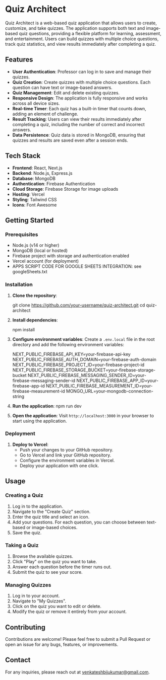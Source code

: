 # Quiz Architect

Quiz Architect is a web-based quiz application that allows users to create, customize, and take quizzes. The application supports both text and image-based quiz questions, providing a flexible platform for learning, assessment, and entertainment. Users can build quizzes with multiple choice questions, track quiz statistics, and view results immediately after completing a quiz.

## Features


- **User Authentication**: Professor can log in to save and manage their quizzes.
- **Quiz Creation**: Create quizzes with multiple choice questions. Each question can have text or image-based answers.
- **Quiz Management**: Edit and delete existing quizzes.
- **Responsive Design**: The application is fully responsive and works across all device sizes.
- **Real-time Timer**: Each quiz has a built-in timer that counts down, adding an element of challenge.
- **Result Tracking**: Users can view their results immediately after completing a quiz, including the number of correct and incorrect answers.
- **Data Persistence**: Quiz data is stored in MongoDB, ensuring that quizzes and results are saved even after a session ends.

## Tech Stack

- **Frontend**: React, Next.js
- **Backend**: Node.js, Express.js
- **Database**: MongoDB
- **Authentication**: Firebase Authentication
- **Cloud Storage**: Firebase Storage for image uploads
- **Hosting**: Vercel
- **Styling**: Tailwind CSS
- **Icons**: Font Awesome

## Getting Started

### Prerequisites

- Node.js (v14 or higher)
- MongoDB (local or hosted)
- Firebase project with storage and authentication enabled
- Vercel account (for deployment)
- APPS SCRIPT CODE FOR GOOGLE SHEETS INTEGRATION: see googleSheets.txt

### Installation

1. **Clone the repository**:
 
   git clone https://github.com/your-username/quiz-architect.git
   cd quiz-architect
   

2. **Install dependencies**:

   npm install
   

3. **Configure environment variables**:
   Create a `.env.local` file in the root directory and add the following environment variables:

   NEXT_PUBLIC_FIREBASE_API_KEY=your-firebase-api-key
   NEXT_PUBLIC_FIREBASE_AUTH_DOMAIN=your-firebase-auth-domain
   NEXT_PUBLIC_FIREBASE_PROJECT_ID=your-firebase-project-id
   NEXT_PUBLIC_FIREBASE_STORAGE_BUCKET=your-firebase-storage-bucket
   NEXT_PUBLIC_FIREBASE_MESSAGING_SENDER_ID=your-firebase-messaging-sender-id
   NEXT_PUBLIC_FIREBASE_APP_ID=your-firebase-app-id
   NEXT_PUBLIC_FIREBASE_MEASUREMENT_ID=your-firebase-measurement-id
   MONGO_URL=your-mongodb-connection-string
  

4. **Run the application**:
   npm run dev

5. **Open the application**:
   Visit `http://localhost:3000` in your browser to start using the application.

### Deployment

1. **Deploy to Vercel**:
   - Push your changes to your GitHub repository.
   - Go to Vercel and link your GitHub repository.
   - Configure the environment variables in Vercel.
   - Deploy your application with one click.

## Usage

### Creating a Quiz

1. Log in to the application.
2. Navigate to the "Create Quiz" section.
3. Enter the quiz title and select an icon.
4. Add your questions. For each question, you can choose between text-based or image-based choices.
5. Save the quiz.

### Taking a Quiz

1. Browse the available quizzes.
2. Click "Play" on the quiz you want to take.
3. Answer each question before the timer runs out.
4. Submit the quiz to see your score.

### Managing Quizzes

1. Log in to your account.
2. Navigate to "My Quizzes".
3. Click on the quiz you want to edit or delete.
4. Modify the quiz or remove it entirely from your account.

## Contributing

Contributions are welcome! Please feel free to submit a Pull Request or open an issue for any bugs, features, or improvements.

## Contact

For any inquiries, please reach out at venkateshbijukumar@gmail.com.

